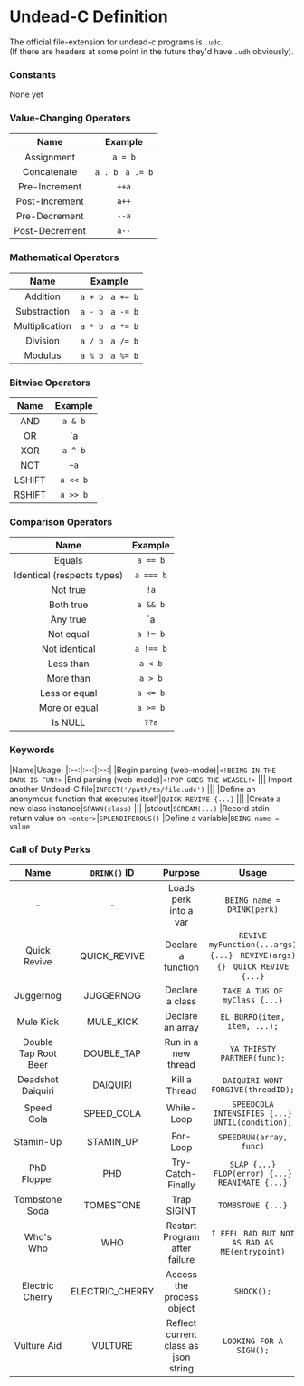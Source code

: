 # Undead-C Definition

The official file-extension for undead-c programs is `.udc`.<br>
(If there are headers at some point in the future they'd have `.udh` obviously).


### Constants
None yet

### Value-Changing Operators
|Name|Example
|:-:|:-:
|Assignment|`a = b`
|Concatenate|`a . b` &nbsp; `a .= b`
|Pre-Increment|`++a`
|Post-Increment|`a++`
|Pre-Decrement|`--a`
|Post-Decrement|`a--`

### Mathematical Operators
|Name|Example
|:--:|:--:
|Addition|`a + b` &nbsp; `a += b`
|Substraction|`a - b` &nbsp; `a -= b`
|Multiplication|`a * b` &nbsp; `a *= b`
|Division|`a / b` &nbsp; `a /= b`
|Modulus|`a % b` &nbsp; `a %= b`

### Bitwise Operators
|Name|Example
|:-:|:-:
|AND|`a & b`
|OR|`a | b`
|XOR|`a ^ b`
|NOT|`~a`
|LSHIFT|`a << b`
|RSHIFT|`a >> b`

### Comparison Operators
|Name|Example
|:-:|:-:
|Equals|`a == b`
|Identical (respects types)|`a === b`
|Not true|`!a`
|Both true|`a && b`
|Any true|`a || b`
|Not equal|`a != b`
|Not identical|`a !== b`
|Less than|`a < b`
|More than|`a > b`
|Less or equal|`a <= b`
|More or equal|`a >= b`
|Is NULL|`??a`

### Keywords
|Name|Usage|
|:--:|:--:|:--:|
|Begin parsing (web-mode)|`<!BEING IN THE DARK IS FUN!>`
|End parsing (web-mode)|`<!POP GOES THE WEASEL!>`
|||
Import another Undead-C file|`INFECT('/path/to/file.udc')`
|||
|Define an anonymous function that executes itself|`QUICK REVIVE {...}`
|||
|Create a new class instance|`SPAWN(class)`
|||
|stdout|`SCREAM(...)`
|Record stdin <br> return value on `<enter>`|`SPLENDIFEROUS()`
|Define a variable|`BEING name = value`

### Call of Duty Perks
|Name|`DRINK()` ID|Purpose|Usage
|:-:|:-:|:-:|:-:|
|-|-|Loads perk into a var|`BEING name = DRINK(perk)`
|Quick Revive|QUICK_REVIVE|Declare a function|`REVIVE myFunction(...args) {...}` &nbsp; `REVIVE(args) {}` &nbsp; `QUICK REVIVE {...}`
|Juggernog|JUGGERNOG|Declare a class|`TAKE A TUG OF myClass {...}`
|Mule Kick|MULE_KICK|Declare an array|`EL BURRO(item, item, ...);`
|Double Tap Root Beer|DOUBLE_TAP|Run in a new thread|`YA THIRSTY PARTNER(func);`
|Deadshot Daiquiri|DAIQUIRI|Kill a Thread|`DAIQUIRI WONT FORGIVE(threadID);`
|Speed Cola|SPEED_COLA|While-Loop|`SPEEDCOLA INTENSIFIES {...} UNTIL(condition);`
|Stamin-Up|STAMIN_UP|For-Loop|`SPEEDRUN(array, func)`
|PhD Flopper|PHD|Try-Catch-Finally|`SLAP {...} FLOP(error) {...} REANIMATE {...}`
|Tombstone Soda|TOMBSTONE|Trap SIGINT|`TOMBSTONE {...}`
|Who's Who|WHO|Restart Program after failure|`I FEEL BAD BUT NOT AS BAD AS ME(entrypoint)`
|Electric Cherry|ELECTRIC_CHERRY|Access the process object|`SHOCK();`
|Vulture Aid|VULTURE|Reflect current class as json string|`LOOKING FOR A SIGN();`
